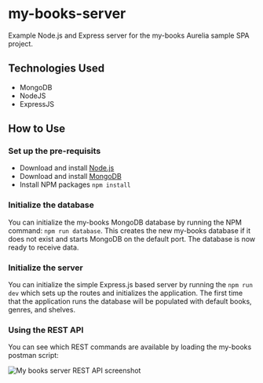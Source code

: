 # my-books-server
Example Node.js and Express server for the my-books Aurelia sample SPA project.

## Technologies Used
* MongoDB
* NodeJS
* ExpressJS

## How to Use

### Set up the pre-requisits
* Download and install [Node.js](https://nodejs.org/en/download/package-manager/)
* Download and install [MongoDB](https://docs.mongodb.com/manual/installation/)
* Install NPM packages `npm install`

### Initialize the database 
You can initialize the my-books MongoDB database by running the NPM command: `npm run database`. This creates the new my-books database
if it does not exist and starts MongoDB on the default port. The database is now ready to receive data.

### Initialize the server
You can initialize the simple Express.js based server by running the `npm run dev` which sets up the routes and initializes the application. The first time that the application runs the database will be populated with default books, genres, and shelves.

### Using the REST API
You can see which REST commands are available by loading the my-books postman script:

![My books server REST API screenshot](https://sean-hunter.io/wp-content/uploads/2017/06/my-books-sample-server.png "My books server REST API screenshot")